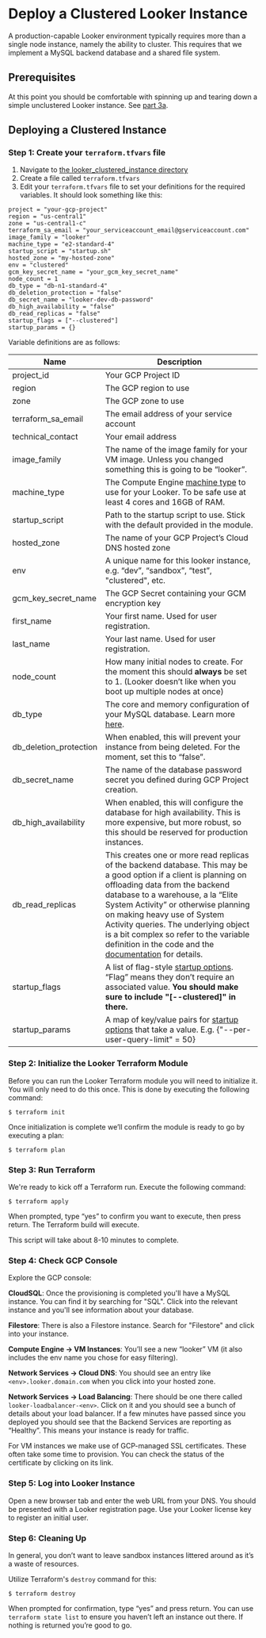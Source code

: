 # Deploy a Clustered Looker Instance

A production-capable Looker environment typically requires more than a single node instance, namely the ability to cluster. This requires that we implement a MySQL backend database and a shared file system.

## Prerequisites

At this point you should be comfortable with spinning up and tearing down a simple unclustered Looker instance. See [part 3a](./03a_deploy_unclustered_vm_instance.md).

## Deploying a Clustered Instance

### Step 1: Create your `terraform.tfvars` file

1. Navigate to [the looker_clustered_instance directory](/terraform/looker_clustered_instance)
2. Create a file called `terraform.tfvars`
3. Edit your `terraform.tfvars` file to set your definitions for the required variables. It should look something like this:

```
project = "your-gcp-project"
region = "us-central1"
zone = "us-central1-c"
terraform_sa_email = "your_serviceaccount_email@gserviceaccount.com"
image_family = "looker"
machine_type = "e2-standard-4"
startup_script = "startup.sh"
hosted_zone = "my-hosted-zone"
env = "clustered"
gcm_key_secret_name = "your_gcm_key_secret_name"
node_count = 1
db_type = "db-n1-standard-4"
db_deletion_protection = "false"
db_secret_name = "looker-dev-db-password"
db_high_availability = "false"
db_read_replicas = "false"
startup_flags = ["--clustered"]
startup_params = {}
```

Variable definitions are as follows:

| Name                   | Description                                                                                                                                                                                                                                                                                                                                                                                                                                                                                                               |
|------------------------|---------------------------------------------------------------------------------------------------------------------------------------------------------------------------------------------------------------------------------------------------------------------------------------------------------------------------------------------------------------------------------------------------------------------------------------------------------------------------------------------------------------------------|
| project_id             | Your GCP Project ID                                                                                                                                                                                                                                                                                                                                                                                                                                                                                                       |
| region                 | The GCP region to use                                                                                                                                                                                                                                                                                                                                                                                                                                                                                                     |
| zone                   | The GCP zone to use                                                                                                                                                                                                                                                                                                                                                                                                                                                                                                       |
| terraform_sa_email     | The email address of your service account                                                                                                                                                                                                                                                                                                                                                                                                                                                                                 |
| technical_contact      | Your email address                                                                                                                                                                                                                                                                                                                                                                                                                                                                                                        |
| image_family           | The name of the image family for your VM image. Unless you changed something this is going to be “looker”.                                                                                                                                                                                                                                                                                                                                                                                                                |
| machine_type           | The Compute Engine [machine type](https://cloud.google.com/compute/docs/machine-types) to use for your Looker. To be safe use at least 4 cores and 16GB of RAM.                                                                                                                                                                                                                                                                                                                                                           |
| startup_script         | Path to the startup script to use. Stick with the default provided in the module.                                                                                                                                                                                                                                                                                                                                                                                                                                         |
| hosted_zone            | The name of your GCP Project’s Cloud DNS hosted zone                                                                                                                                                                                                                                                                                                                                                                                                                                                                      |
| env                    | A unique name for this looker instance, e.g. “dev”, “sandbox”, “test”, "clustered", etc.                                                                                                                                                                                                                                                                                                                                                                                                                                  |
| gcm_key_secret_name    | The GCP Secret containing your GCM encryption key |
| first_name             | Your first name. Used for user registration.                                                                                                                                                                                                                                                                                                                                                                                                                                                                              |
| last_name              | Your last name. Used for user registration.                                                                                                                                                                                                                                                                                                                                                                                                                                                                               |
| node_count             | How many initial nodes to create. For the moment this should **always** be set to 1. (Looker doesn’t like when you boot up multiple nodes at once)                                                                                                                                                                                                                                                                                                                                                                        |
| db_type                | The core and memory configuration of your MySQL database. Learn more [here](https://cloud.google.com/sql/docs/mysql/instance-settings#machine-type-2ndgen).                                                                                                                                                                                                                                                                                                                                                               |
| db_deletion_protection | When enabled, this will prevent your instance from being deleted. For the moment, set this to “false”.                                                                                                                                                                                                                                                                                                                                                                                                                    |
| db_secret_name         | The name of the database password secret you defined during GCP Project creation.                                                                                                                                                                                                                                                                                                                                                                                                                                         |
| db_high_availability   | When enabled, this will configure the database for high availability. This is more expensive, but more robust, so this should be reserved for production instances.                                                                                                                                                                                                                                                                                                                                                       |
| db_read_replicas       | This creates one or more read replicas of the backend database. This may be a good option if a client is planning on offloading data from the backend database to a warehouse, a la “Elite System Activity” or otherwise planning on making heavy use of System Activity queries. The underlying object is a bit complex so refer to the variable definition in the code and the [documentation](https://registry.terraform.io/modules/GoogleCloudPlatform/sql-db/google/latest/submodules/mysql) for details.            |
| startup_flags          | A list of flag-style [startup options](https://docs.looker.com/setup-and-management/on-prem-install/looker-startup-options). “Flag” means they don’t require an associated value. **You should make sure to include "[\-\-clustered]" in there.**
| startup_params         | A map of key/value pairs for [startup options](https://docs.looker.com/setup-and-management/on-prem-install/looker-startup-options) that take a value. E.g. {"\-\-per-user-query-limit" = 50}                                                                                                                                                                                                                                                                                                                             |

### Step 2: Initialize the Looker Terraform Module

Before you can run the Looker Terraform module you will need to initialize it. You will only need to do this once. This is done by executing the following command:

```
$ terraform init
```

Once initialization is complete we’ll confirm the module is ready to go by executing a plan:

```
$ terraform plan
```

### Step 3: Run Terraform

We're ready to kick off a Terraform run. Execute the following command:

```
$ terraform apply
```

When prompted, type “yes” to confirm you want to execute, then press return. The Terraform build will execute.

This script will take about 8-10 minutes to complete.

### Step 4: Check GCP Console

Explore the GCP console:

**CloudSQL**: Once the provisioning is completed you'll have a MySQL instance. You can find it by searching for "SQL". Click into the relevant instance and you'll see information about your database.

**Filestore**: There is also a Filestore instance. Search for "Filestore" and click into your instance.

**Compute Engine -> VM Instances**: You’ll see a new “looker” VM (it also includes the env name you chose for easy filtering).

**Network Services -> Cloud DNS**: You should see an entry like `<env>.looker.domain.com` when you click into your hosted zone.

**Network Services -> Load Balancing**: There should be one there called `looker-loadbalancer-<env>`. Click on it and you should see a bunch of details about your load balancer. If a few minutes have passed since you deployed you should see that the Backend Services are reporting as “Healthy”. This means your instance is ready for traffic.

For VM instances we make use of GCP-managed SSL certificates. These often take some time to provision. You can check the status of the certificate by clicking on its link.

### Step 5: Log into Looker Instance

Open a new browser tab and enter the web URL from your DNS. You should be presented with a Looker registration page. Use your Looker license key to register an initial user.

### Step 6: Cleaning Up

In general, you don’t want to leave sandbox instances littered around as it’s a waste of resources.

Utilize Terraform's `destroy` command for this:
```
$ terraform destroy
```
When prompted for confirmation, type “yes” and press return. You can use `terraform state list` to ensure you haven’t left an instance out there. If nothing is returned you’re good to go.
